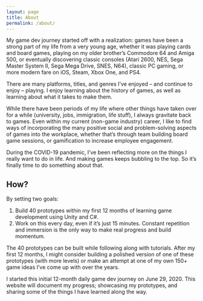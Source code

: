 ```yaml
---
layout: page
title: About
permalink: /about/
---
```


My game dev journey started off with a realization: games have been a strong part of my life from a very young age, whether it was playing cards and board games, playing on my older brother’s Commodore 64 and Amiga 500, or eventually discovering classic consoles (Atari 2600, NES, Sega Master System II, Sega Mega Drive, SNES, N64), classic PC gaming, or more modern fare on iOS, Steam, Xbox One, and PS4.

There are many platforms, titles, and genres I’ve enjoyed – and continue to enjoy – playing. I enjoy learning about the history of games, as well as learning about what it takes to make them.

While there have been periods of my life where other things have taken over for a while (university, jobs, immigration, life stuff), I always gravitate back to games. Even within my current (non-game industry) career, I like to find ways of incorporating the many positive social and problem-solving aspects of games into the workplace, whether that’s through team building board game sessions, or gamification to increase employee engagement.

During the COVID-19 pandemic, I’ve been reflecting more on the things I really want to do in life. And making games keeps bubbling to the top. So it’s finally time to do something about that.

## How?

By setting two goals:

1. Build 40 prototypes within my first 12 months of learning game development using Unity and C#.
2. Work on this every day, even if it’s just 15 minutes. Constant repetition and immersion is the only way to make real progress and build momentum.

The 40 prototypes can be built while following along with tutorials. After my first 12 months, I might consider building a polished version of one of these prototypes (with more levels) or make an attempt at one of my own 150+ game ideas I’ve come up with over the years.

I started this initial 12-month daily game dev journey on June 29, 2020. This website will document my progress; showcasing my prototypes, and sharing some of the things I have learned along the way.